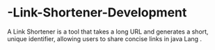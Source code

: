 # -Link-Shortener-Development
 A Link  Shortener is a tool that takes a long URL and generates a short, unique identifier, allowing users to  share concise links in java Lang .
 
